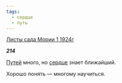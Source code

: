 ```yaml
---
tags:
  - сердце
  - путь
---
```

[Листы сада Мории 1 1924г](https://127.0.0.1:4002/agni/1924)

___214___

[Путей](../../../tags/#путь) много, но [сердце](../../../tags/#сердце) знает ближайший.   

Хорошо понять — многому научиться.   

